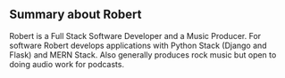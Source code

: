 ## Summary about Robert
Robert is a Full Stack Software Developer and a Music Producer.  For software Robert develops applications with Python Stack (Django and Flask) and MERN Stack.  Also generally produces rock music but open to doing audio work for podcasts.
